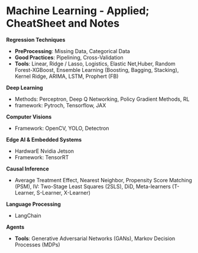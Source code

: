 # Machine Learning - Applied; CheatSheet and Notes

**Regression Techniques**
- **PreProcessing**: Missing Data, Categorical Data
- **Good Practices**: Pipelining, Cross-Validation
- **Tools**: Linear, Ridge / Lasso, Logistics, Elastic Net,Huber, Random Forest-XGBoost, Ensemble Learning (Boosting, Bagging, Stacking), Kernel Ridge, ARIMA, LSTM, Prophert (FB)

**Deep Learning**
- Methods: Perceptron,  Deep Q Networking, Policy Gradient Methods, RL
- framework: Pytroch, Tensorflow, JAX
  
**Computer Visions**
- Framework: OpenCV, YOLO, Detectron

**Edge AI & Embedded Systems**
- HardwarE Nvidia Jetson
- Framework: TensorRT
  
**Causal Inference**
- Average Treatment Effect, Nearest Neighbor, Propensity Score Matching (PSM), IV: Two-Stage Least Squares (2SLS), DiD, Meta-learners (T-Learner, S-Learner, X-Learner)
  
**Language Processing**
- LangChain

**Agents**
- **Tools**: Generative Adversarial Networks (GANs), Markov Decision Processes (MDPs)
